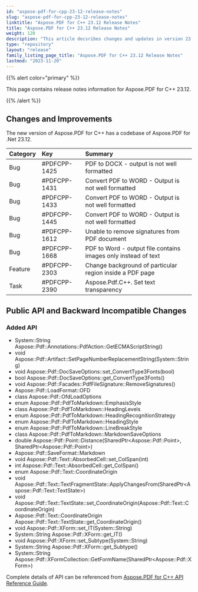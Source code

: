 ```yaml
---
id: "aspose-pdf-for-cpp-23-12-release-notes"
slug: "aspose-pdf-for-cpp-23-12-release-notes"
linktitle: "Aspose.PDF for C++ 23.12 Release Notes"
title: "Aspose.PDF for C++ 23.12 Release Notes"
weight: 120
description: "This article decsribes changes and updates in version 23.12 of Aspose.PDF for C++ library"
type: "repository"
layout: "release"
family_listing_page_title: "Aspose.PDF for C++ 23.12 Release Notes"
lastmod: "2023-11-20"
---
```

{{% alert color="primary" %}}

This page contains release notes information for Aspose.PDF for C++ 23.12.

{{% /alert %}}

## Changes and Improvements

The new version of Aspose.PDF for C++ has a codebase of Aspose.PDF for .Net 23.12.

|**Category**|**Key**|**Summary**|
| :- | :- | :- |
|Bug|#PDFCPP-1425|PDF to DOCX - output is not well formatted|
|Bug|#PDFCPP-1431|Convert PDF to WORD - Output is not well formatted|
|Bug|#PDFCPP-1433|Convert PDF to WORD - Output is not well formatted|
|Bug|#PDFCPP-1445|Convert PDF to WORD - Output is not well formatted|
|Bug|#PDFCPP-1612|Unable to remove signatures from PDF document|
|Bug|#PDFCPP-1668|PDF to Word - output file contains images only instead of text|
|Feature|#PDFCPP-2303|Change background of particular region inside a PDF page|
|Task|#PDFCPP-2390|Aspose.Pdf.C++. Set text transparency|


## Public API and Backward Incompatible Changes

### Added API

* System::String Aspose::Pdf::Annotations::PdfAction::GetECMAScriptString()
* void Aspose::Pdf::Artifact::SetPageNumberReplacementString(System::String)
* void Aspose::Pdf::DocSaveOptions::set_ConvertType3Fonts(bool)
* bool Aspose::Pdf::DocSaveOptions::get_ConvertType3Fonts()
* void Aspose::Pdf::Facades::PdfFileSignature::RemoveSignatures()
* Aspose::Pdf::LoadFormat::OFD
* class Aspose::Pdf::OfdLoadOptions
* enum Aspose::Pdf::PdfToMarkdown::EmphasisStyle
* class Aspose::Pdf::PdfToMarkdown::HeadingLevels
* enum Aspose::Pdf::PdfToMarkdown::HeadingRecognitionStrategy
* enum Aspose::Pdf::PdfToMarkdown::HeadingStyle
* enum Aspose::Pdf::PdfToMarkdown::LineBreakStyle
* class Aspose::Pdf::PdfToMarkdown::MarkdownSaveOptions
* double Aspose::Pdf::Point::Distance(SharedPtr&lt;Aspose::Pdf::Point&gt;, SharedPtr&lt;Aspose::Pdf::Point&gt;)
* Aspose::Pdf::SaveFormat::Markdown
* void Aspose::Pdf::Text::AbsorbedCell::set_ColSpan(int)
* int Aspose::Pdf::Text::AbsorbedCell::get_ColSpan()
* enum Aspose::Pdf::Text::CoordinateOrigin
* void Aspose::Pdf::Text::TextFragmentState::ApplyChangesFrom(SharedPtr&lt;Aspose::Pdf::Text::TextState&gt;)
* void Aspose::Pdf::Text::TextState::set_CoordinateOrigin(Aspose::Pdf::Text::CoordinateOrigin)
* Aspose::Pdf::Text::CoordinateOrigin Aspose::Pdf::Text::TextState::get_CoordinateOrigin()
* void Aspose::Pdf::XForm::set_IT(System::String)
* System::String Aspose::Pdf::XForm::get_IT()
* void Aspose::Pdf::XForm::set_Subtype(System::String)
* System::String Aspose::Pdf::XForm::get_Subtype()
* System::String Aspose::Pdf::XFormCollection::GetFormName(SharedPtr&lt;Aspose::Pdf::XForm&gt;) 

Complete details of API can be referenced from [Aspose.PDF for C++ API Reference Guide](https://reference.aspose.com/pdf/cpp).
